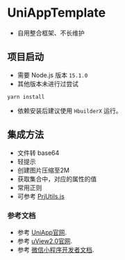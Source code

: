 # UniAppTemplate

- 自用整合框架、不长维护

## 项目启动

- 需要 Node.js 版本 `15.1.0`
- 其他版本未进行过尝试

```
yarn install
```

- 依赖安装后建议使用 `HbuilderX` 运行。

## 集成方法

- 文件转 base64
- 轻提示
- 创建图片压缩至2M
- 获取集合中，对应的属性的值
- 常用正则
- 可参考 [PrjUtils.js](src%2Futils%2FPrjUtils.js)

### 参考文档

- 参考 [UniApp官网](https://uniapp.dcloud.net.cn/).
- 参考 [uView2.0官网](https://www.uviewui.com/).
- 参考 [微信小程序开发者文档](https://developers.weixin.qq.com/miniprogram/dev/framework/).